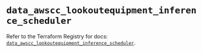 # `data_awscc_lookoutequipment_inference_scheduler`

Refer to the Terraform Registry for docs: [`data_awscc_lookoutequipment_inference_scheduler`](https://registry.terraform.io/providers/hashicorp/awscc/0.70.0/docs/data-sources/lookoutequipment_inference_scheduler).
